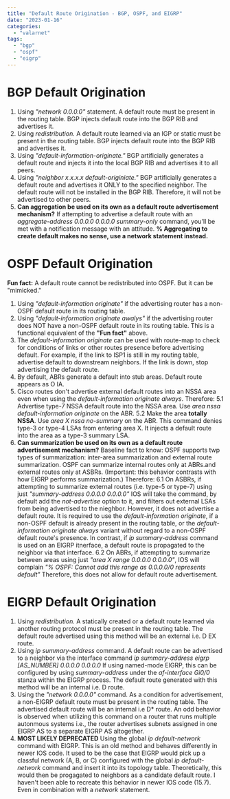```yaml
---
title: "Default Route Origination - BGP, OSPF, and EIGRP"
date: "2023-01-16"
categories: 
  - "valarnet"
tags: 
  - "bgp"
  - "ospf"
  - "eigrp"
---
```

# BGP Default Origination
1. Using *"network 0.0.0.0"* statement. A default route must be present in the routing table. BGP injects default route into the BGP RIB and advertises it.
2. Using *redistribution.* A default route learned via an IGP or static must be present in the routing table. BGP injects default route into the BGP RIB and advertises it.
3. Using *"default-information-originate."* BGP artificially generates a default route and injects it into the local BGP RIB and advertises it to all peers.
4. Using *"neighbor x.x.x.x default-originiate."* BGP artificially generates a default route and advertises it ONLY to the specified neighbor. The default route will not be installed in the BGP RIB. Therefore, it will not be advertised to other peers.
5. **Can aggregation be used on its own as a default route advertisement mechanism?** If attempting to advertise a default route with an *aggregate-address 0.0.0.0 0.0.0.0 summary-only* command, you'll be met with a notification message with an attitude. **% Aggregating to create default makes no sense, use a network statement instead.**

# OSPF Default Origination
**Fun fact:** A default route cannot be redistributed into OSPF. But it can be "mimicked."
1. Using *"default-information originate"* if the advertising router has a non-OSPF default route in its routing table.
2. Using *"default-information originate awalys"* if the advertising router does NOT have a non-OSPF default route in its routing table. This is a functional equivalent of the **"Fun fact"** above.
3. The *default-information originate* can be used with route-map to check for conditions of links or other routes presence before advertising default. For example, if the link to ISP1 is still in my routing table, advertise default to downstream neighbors. If the link is down, stop advertising the default route.
4. By default, ABRs generate a default into stub areas. Default route appears as O IA.
5. Cisco routes don't advertise external default routes into an NSSA area even when using the *default-information originate always*. Therefore:
5.1 Advertise type-7 NSSA default route into the NSSA area. Use *area nssa default-information originate* on the ABR.
5.2 Make the area **totally NSSA**. Use *area X nssa no-summary* on the ABR. This command denies type-3 or type-4 LSAs from entering area X. It injects a default route into the area as a type-3 summary LSA.
6. **Can summarization be used on its own as a default route advertisement mechanism?** Baseline fact to know: OSPF supports twp types of summarization: inter-area summarization and external route summarization. OSPF can summarize internal routes only at ABRs.and external routes only at ASBRs. (Important: this behavior contrasts with how EIGRP performs summarization.) Therefore:
6.1 On ASBRs, if attempting to summarize external routes (i.e. type-5 or type-7) using just *"summary-address 0.0.0.0 0.0.0.0"* IOS will take the command, by default add the *not-advertise* option to it, and filters out external LSAs from being advertised to the nieghbor. However, it does not advertise a default route. It is required to use the *default-information originate*, if a non-OSPF default is already present in the routing table, or the *default-information originate always* variant without regard to a non-OSPF default route's presence. In contrast, if *ip summary-address* command is used on an EIGRP itnerface, a default route is propagated to the neighbor via that interface.
6.2 On ABRs, if attempting to summarize between areas using just *"area X range 0.0.0.0 0.0.0.0"*, IOS will complain *"% OSPF: Cannot add this range as 0.0.0.0/0 represents default"* Therefore, this does not allow for default route advertisement.

# EIGRP Default Origination
1. Using *redistribution.* A statically created or a default route learned via another routing protocol must be present in the routing table. The default route advertised using this method will be an external i.e. D EX route.
2. Using *ip summary-address* command.  A default route can be advertised to a neighbor via the interface command *ip summary-address eigrp [AS_NUMBER] 0.0.0.0 0.0.0.0* If using named-mode EIGRP, this can be configured by using *summary-address* under the *af-interface Gi0/0* stanza within the EIGRP process. The default route generated with this method will be an internal i.e. D route.  
4. Using the *"network 0.0.0.0"* command. As a condition for advertisement, a non-EIGRP default route must be present in the routing table. The advertised default route will be an internal i.e D* route. An odd behavior is observed when utilizing this command on a router that runs multiple autonmous systems i.e., the router advertises subnets assigned in one EIGRP AS to a separate EIGRP AS altogether.
5. **MOST LIKELY DEPRECATED** Using the global *ip default-network* command with EIGRP. This is an old method and behaves differently in newer IOS code. It used to be the case that EIGRP would pick up a classful network (A, B, or C) configured with the global *ip default-network* command and insert it into its topology table.  Theoretically, this would then be progagated to neighbors as a candidate default route. I haven't been able to recreate this behavior in newer IOS code (15.7). Even in combination with a *network* statement.